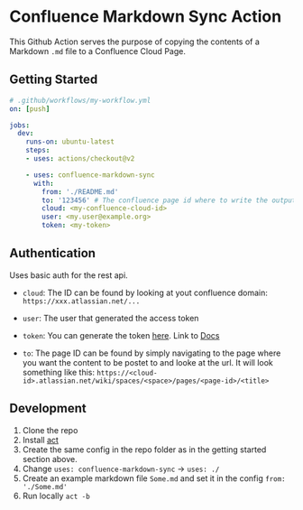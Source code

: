 # Confluence Markdown Sync Action

This Github Action serves the purpose of copying the contents of a Markdown `.md` file to a Confluence Cloud Page.

## Getting Started

```yml
# .github/workflows/my-workflow.yml
on: [push]

jobs:
  dev:
    runs-on: ubuntu-latest
    steps:
    - uses: actions/checkout@v2

    - uses: confluence-markdown-sync
      with:
        from: './README.md'
        to: '123456' # The confluence page id where to write the output
        cloud: <my-confluence-cloud-id>
        user: <my.user@example.org>
        token: <my-token>

```

## Authentication

Uses basic auth for the rest api.

- `cloud`: The ID can be found by looking at yout confluence domain: `https://xxx.atlassian.net/...`
- `user`: The user that generated the access token
- `token`: You can generate the token [here](https://id.atlassian.com/manage-profile/security/api-tokens). Link to [Docs](https://confluence.atlassian.com/cloud/api-tokens-938839638.html)

- `to`: The page ID can be found by simply navigating to the page where you want the content to be postet to and looke at the url. It will look something like this: `https://<cloud-id>.atlassian.net/wiki/spaces/<space>/pages/<page-id>/<title>`


## Development

1. Clone the repo
2. Install [act](https://github.com/nektos/act)
3. Create the same config in the repo folder as in the getting started section above.
4. Change `uses: confluence-markdown-sync` -> `uses: ./`
5. Create an example markdown file `Some.md` and set it in the config `from: './Some.md'`
6. Run locally `act -b`
